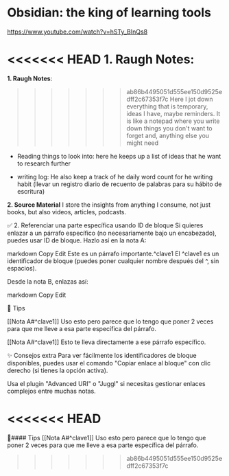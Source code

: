 # Obsidian: the king of learning tools

https://www.youtube.com/watch?v=hSTy_BInQs8

<<<<<<< HEAD
**1. Raugh Notes:** 
=======
**1. Raugh Notes**: 
>>>>>>> ab86b4495051d555ee150d9525edff2c67353f7c
Here I jot down everything that is temporary, ideas I have, maybe reminders.
It is like a notepad where you write down things you don't want to forget and, anything else you might need

- Reading things to look into: 
here he keeps up a list of ideas that he want to research further

- writing log:
He also keep a track of he daily word count for he writing habit (llevar un registro diario de recuento de palabras
para su hábito de escritura)


**2. Source Material**
I store the insights from anything I consume, not just books, but also videos, articles, podcasts.



✅ 2. Referenciar una parte específica usando ID de bloque
Si quieres enlazar a un párrafo específico (no necesariamente bajo un encabezado), puedes usar ID de bloque. Hazlo así en la nota A:

markdown
Copy
Edit
Este es un párrafo importante.^clave1
El ^clave1 es un identificador de bloque (puedes poner cualquier nombre después del ^, sin espacios).

Desde la nota B, enlazas así:

markdown
Copy
Edit


📌 Tips

[[Nota A#^clave1]]
Uso esto pero parece que lo tengo que poner 2 veces para que me lleve a esa parte específica del párrafo.

[[Nota A#^clave1]]
Esto te lleva directamente a ese párrafo específico.

✨ Consejos extra
Para ver fácilmente los identificadores de bloque disponibles, puedes usar el comando "Copiar enlace al bloque" con clic derecho (si tienes la opción activa).

Usa el plugin "Advanced URI" o "Juggl" si necesitas gestionar enlaces complejos entre muchas notas.



<<<<<<< HEAD
=======
📌#### Tips
[[Nota A#^clave1]]
Uso esto pero parece que lo tengo que poner 2 veces para que me lleve a esa parte específica del párrafo.






>>>>>>> ab86b4495051d555ee150d9525edff2c67353f7c

